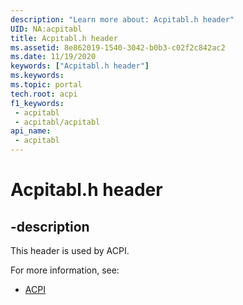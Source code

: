 ```yaml
---
description: "Learn more about: Acpitabl.h header"
UID: NA:acpitabl
title: Acpitabl.h header
ms.assetid: 8e862019-1540-3042-b0b3-c02f2c842ac2
ms.date: 11/19/2020
keywords: ["Acpitabl.h header"]
ms.keywords: 
ms.topic: portal
tech.root: acpi
f1_keywords:
 - acpitabl
 - acpitabl/acpitabl
api_name:
 - acpitabl
---
```


# Acpitabl.h header


## -description

This header is used by ACPI.

For more information, see:

- [ACPI](../_acpi/index.md)<br><br>

